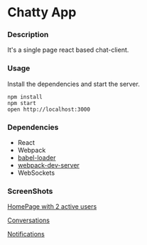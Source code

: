 Chatty App
=====================
### Description
It's a single page react based chat-client.

### Usage
Install the dependencies and start the server.

```
npm install
npm start
open http://localhost:3000
```

### Dependencies

* React
* Webpack
* [babel-loader](https://github.com/babel/babel-loader)
* [webpack-dev-server](https://github.com/webpack/webpack-dev-server)
* WebSockets

### ScreenShots

[HomePage with 2 active users](https://github.com/Garima1125/chattyapp/blob/master/screenshots/Homepage%20with%202%20users%20online.png?raw=true)

[Conversations](https://github.com/Garima1125/chattyapp/blob/master/screenshots/conversations.png?raw=true)

[Notifications](https://github.com/Garima1125/chattyapp/blob/master/screenshots/notification.png?raw=true)